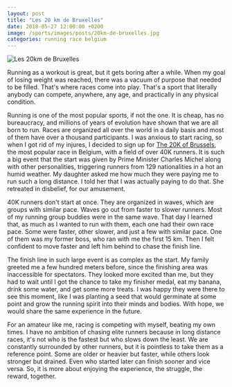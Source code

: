 ```yaml
---
layout: post
title: "Les 20 km de Bruxelles"
date: 2018-05-27 12:00:00 +0200
image: /sports/images/posts/20km-de-bruxelles.jpg
categories: running race belgium
---
```


![Les 20km de Bruxelles](/sports/images/posts/20km-de-bruxelles.jpg)

Running as a workout is great, but it gets boring after a while. When my goal of losing weight was reached, there was a vacuum of purpose that needed to be filled. That's where races come into play. That's a sport that literally anybody can compete, anywhere, any age, and practically in any physical condition. 

<!-- more -->

Running is one of the most popular sports, if not the one. It is cheap, has no bureaucracy, and millions of years of evolution have shown that we are all born to run. Races are organized all over the world in a daily basis and most of them have over a thousand participants. I was anxious to start racing, so when I got rid of my injures, I decided to sign up for [The 20K of Brussels](https://www.20kmdebruxelles.be/en/), the most popular race in Belgium, with a field of over 40K runners. It is such a big event that the start was given by Prime Minister Charles Michel along with other personalities, triggering runners from 129 nationalities in a hot an humid weather. My daughter asked me how much they were paying me to run such a long distance. I told her that I was actually paying to do that. She retreated in disbelief, for our amusement.

40K runners don't start at once. They are organized in waves, which are groups with similar pace. Waves go out from faster to slower runners. Most of my running group buddies were in the same wave. That day I learned that, as much as I wanted to run with them, each one had their own race pace. Some were faster, other slower, and just a few with similar pace. One of them was my former boss, who ran with me the first 15 km. Then I felt confident to move faster and left him behind to chase the finish line.

The finish line in such large event is as complex as the start. My family greeted me a few hundred meters before, since the finishing area was inaccessible for spectators. They looked more excited than me, but they had to wait until I got the chance to take my finisher medal, eat my banana, drink some water, and get some more treats. I was happy they were there to see this moment, like I was planting a seed that would germinate at some point and grow the running spirit into their minds and bodies. With hope, we would share the same experience in the future.

For an amateur like me, racing is competing with myself, beating my own times. I have no ambition of chasing elite runners because in long distance races, it's not who is the fastest but who slows down the least. We are constantly surrounded by other runners, but it is pointless to take them as a reference point. Some are older or heavier but faster, while others look stronger but drained. Even who started later can finish sooner and vice versa. So, it is more about enjoying the experience, the struggle, the reward, together.